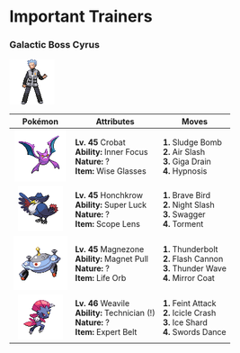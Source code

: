 # Important Trainers

### Galactic Boss Cyrus

![Galactic Boss Cyrus](../../assets/important_trainers/cyrus.png)

| Pokémon | Attributes | Moves |
|:-------:|------------|-------|
| ![Crobat](../../assets/sprites/crobat/front.gif) | **Lv. 45** Crobat<br>**Ability:** Inner Focus<br>**Nature:** ?<br>**Item:** Wise Glasses | **1.** Sludge Bomb<br>**2.** Air Slash<br>**3.** Giga Drain<br>**4.** Hypnosis |
| ![Honchkrow](../../assets/sprites/honchkrow/front.gif) | **Lv. 45** Honchkrow<br>**Ability:** Super Luck<br>**Nature:** ?<br>**Item:** Scope Lens | **1.** Brave Bird<br>**2.** Night Slash<br>**3.** Swagger<br>**4.** Torment |
| ![Magnezone](../../assets/sprites/magnezone/front.gif) | **Lv. 45** Magnezone<br>**Ability:** Magnet Pull<br>**Nature:** ?<br>**Item:** Life Orb | **1.** Thunderbolt<br>**2.** Flash Cannon<br>**3.** Thunder Wave<br>**4.** Mirror Coat |
| ![Weavile](../../assets/sprites/weavile/front.gif) | **Lv. 46** Weavile<br>**Ability:** Technician (!)<br>**Nature:** ?<br>**Item:** Expert Belt | **1.** Feint Attack<br>**2.** Icicle Crash<br>**3.** Ice Shard<br>**4.** Swords Dance |


